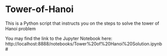 # Tower-of-Hanoi

This is a Python script that instructs you on the steps to solve the tower of Hanoi problem

You may find the link to the Jupyter Notebook here: http://localhost:8888/notebooks/Tower%20of%20Hanoi%20Solution.ipynb#
